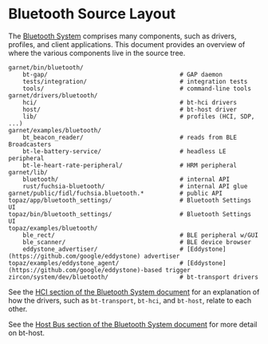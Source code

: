 # Bluetooth Source Layout

The [Bluetooth
System](https://fuchsia.googlesource.com/garnet/+/master/docs/bluetooth_architecture.md)
comprises many components, such as drivers, profiles, and client
applications. This document provides an overview of where the various components
live in the source tree.

<!--
This was generated by running

$ (find . -name BUILD.gn -o -name rules.mk | egrep 'bt|bluetooth';
   find . -name BUILD.gn | xargs grep -l 'fidl:bluetooth') \
   | sort | uniq

And then culling and annotating by hand.
-->

```
garnet/bin/bluetooth/
    bt-gap/                                     # GAP daemon
    tests/integration/                          # integration tests
    tools/                                      # command-line tools
garnet/drivers/bluetooth/
    hci/                                        # bt-hci drivers
    host/                                       # bt-host driver
    lib/                                        # profiles (HCI, SDP, ...)
garnet/examples/bluetooth/
    bt_beacon_reader/                           # reads from BLE Broadcasters
    bt-le-battery-service/                      # headless LE peripheral
    bt-le-heart-rate-peripheral/                # HRM peripheral
garnet/lib/
    bluetooth/                                  # internal API
    rust/fuchsia-bluetooth/                     # internal API glue
garnet/public/fidl/fuchsia.bluetooth.*          # public API
topaz/app/bluetooth_settings/                   # Bluetooth Settings UI
topaz/bin/bluetooth_settings/                   # Bluetooth Settings UI
topaz/examples/bluetooth/
    ble_rect/                                   # BLE peripheral w/GUI
    ble_scanner/                                # BLE device browser
    eddystone_advertiser/                       # [Eddystone](https://github.com/google/eddystone) advertiser
topaz/examples/eddystone_agent/                 # [Eddystone](https://github.com/google/eddystone)-based trigger
zircon/system/dev/bluetooth/                    # bt-transport drivers
```

See the [HCI section of the Bluetooth System document](https://fuchsia.googlesource.com/garnet/+/master/docs/bluetooth_architecture.md#hci) for an explanation of how the drivers, such as `bt-transport`, `bt-hci`, and `bt-host`, relate to each other.

See the [Host Bus section of the Bluetooth System document](https://fuchsia.googlesource.com/garnet/+/master/docs/bluetooth_architecture.md#host-bus) for more detail on bt-host.
